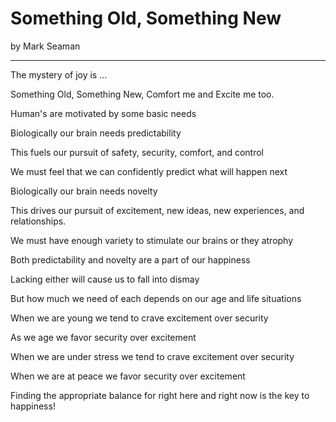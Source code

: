 # Something Old, Something New

by Mark Seaman

---

The mystery of joy is ...

Something Old, Something New, Comfort me and Excite me too.

Human's are motivated by some basic needs

Biologically our brain needs predictability

This fuels our pursuit of safety, security, comfort, and control

We must feel that we can confidently predict what will happen next

Biologically our brain needs novelty

This drives our pursuit of excitement, new ideas, new experiences, and relationships.

We must have enough variety to stimulate our brains or they atrophy

Both predictability and novelty are a part of our happiness

Lacking either will cause us to fall into dismay

But how much we need of each depends on our age and life situations

When we are young we tend to crave excitement over security

As we age we favor security over excitement

When we are under stress we tend to crave excitement over security

When we are at peace we favor security over excitement

Finding the appropriate balance for right here and right now is the key to happiness!



